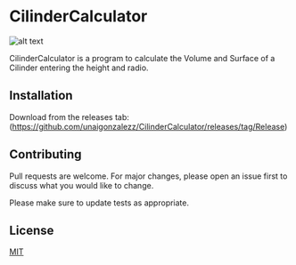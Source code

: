 # CilinderCalculator

![alt text](https://i.ibb.co/1QVYJvk/Splah.png)

CilinderCalculator is a program to calculate the Volume and Surface of a Cilinder entering the height and radio.
## Installation

Download from the releases tab: (https://github.com/unaigonzalezz/CilinderCalculator/releases/tag/Release)

## Contributing
Pull requests are welcome. For major changes, please open an issue first to discuss what you would like to change.

Please make sure to update tests as appropriate.

## License
[MIT](https://choosealicense.com/licenses/mit/)

